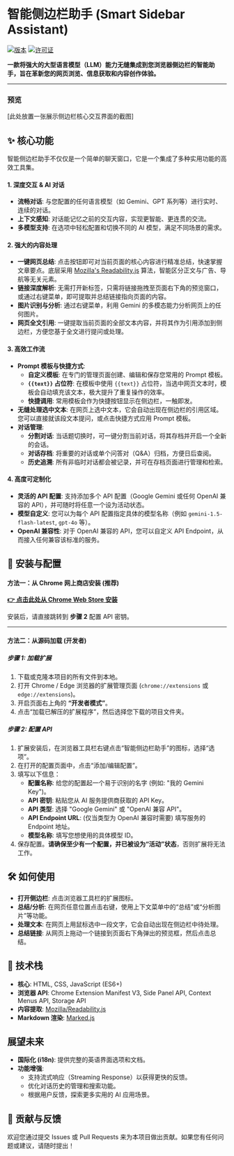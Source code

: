 # 智能侧边栏助手 (Smart Sidebar Assistant)

[![版本](https://img.shields.io/badge/version-1.2.1-blue.svg)](./manifest.json)
[![许可证](https://img.shields.io/badge/license-MIT-green.svg)](LICENSE)

**一款将强大的大型语言模型（LLM）能力无缝集成到您浏览器侧边栏的智能助手，旨在革新您的网页浏览、信息获取和内容创作体验。**

---

### 预览

[此处放置一张展示侧边栏核心交互界面的截图]

## ✨ 核心功能

智能侧边栏助手不仅仅是一个简单的聊天窗口，它是一个集成了多种实用功能的高效工具集。

#### 1. 深度交互 & AI 对话
- **流畅对话**: 与您配置的任何语言模型（如 Gemini、GPT 系列等）进行实时、连续的对话。
- **上下文感知**: 对话能记忆之前的交互内容，实现更智能、更连贯的交流。
- **多模型支持**: 在选项中轻松配置和切换不同的 AI 模型，满足不同场景的需求。

#### 2. 强大的内容处理
- **一键网页总结**: 点击按钮即可对当前页面的核心内容进行精准总结，快速掌握文章要点。底层采用 [Mozilla's Readability.js](https://github.com/mozilla/readability) 算法，智能区分正文与广告、导航等无关元素。
- **链接深度解析**: 无需打开新标签，只需将链接拖拽至页面右下角的预览窗口，或通过右键菜单，即可提取并总结链接指向页面的内容。
- **图片识别与分析**: 通过右键菜单，利用 Gemini 的多模态能力分析网页上的任何图片。
- **网页全文引用**: 一键提取当前页面的全部文本内容，并将其作为引用添加到侧边栏，方便您基于全文进行提问或处理。

#### 3. 高效工作流
- **Prompt 模板与快捷方式**:
    - **自定义模板**: 在专门的管理页面创建、编辑和保存您常用的 Prompt 模板。
    - **`{{text}}` 占位符**: 在模板中使用 `{{text}}` 占位符，当选中网页文本时，模板会自动填充该文本，极大提升了重复操作的效率。
    - **快捷调用**: 常用模板会作为快捷按钮显示在侧边栏，一触即发。
- **无缝处理选中文本**: 在网页上选中文本，它会自动出现在侧边栏的引用区域。您可以直接就该段文本提问，或点击快捷方式应用 Prompt 模板。
- **对话管理**:
    - **分割对话**: 当话题切换时，可一键分割当前对话，将其存档并开启一个全新的会话。
    - **对话存档**: 将重要的对话或单个问答对（Q&A）归档，方便日后查阅。
    - **历史追溯**: 所有非临时对话都会被记录，并可在存档页面进行管理和检索。

#### 4. 高度可定制化
- **灵活的 API 配置**: 支持添加多个 API 配置（Google Gemini 或任何 OpenAI 兼容的 API），并可随时将任意一个设为活动状态。
- **模型自定义**: 您可以为每个 API 配置指定具体的模型名称（例如 `gemini-1.5-flash-latest`, `gpt-4o` 等）。
- **OpenAI 兼容性**: 对于 OpenAI 兼容的 API，您可以自定义 API Endpoint，从而接入任何兼容该标准的服务。

## 🚀 安装与配置

#### 方法一：从 Chrome 网上商店安装 (推荐)

[**👉 点击此处从 Chrome Web Store 安装**](https://chromewebstore.google.com/detail/%E6%99%BA%E8%83%BD%E4%BE%A7%E8%BE%B9%E6%A0%8F%E5%8A%A9%E6%89%8B/eomfjfhjglppmkefbnhfmmdfciemlfie)

安装后，请直接跳转到 **步骤 2** 配置 API 密钥。

---
#### 方法二：从源码加载 (开发者)

##### 步骤 1: 加载扩展
1.  下载或克隆本项目的所有文件到本地。
2.  打开 Chrome / Edge 浏览器的扩展管理页面 (`chrome://extensions` 或 `edge://extensions`)。
3.  开启页面右上角的 **“开发者模式”**。
4.  点击“加载已解压的扩展程序”，然后选择您下载的项目文件夹。

##### 步骤 2: 配置 API
1.  扩展安装后，在浏览器工具栏右键点击“智能侧边栏助手”的图标，选择“选项”。
2.  在打开的配置页面中，点击“添加/编辑配置”。
3.  填写以下信息：
    - **配置名称**: 给您的配置起一个易于识别的名字 (例如: "我的 Gemini Key")。
    - **API 密钥**: 粘贴您从 AI 服务提供商获取的 API Key。
    - **API 类型**: 选择 "Google Gemini" 或 "OpenAI 兼容 API"。
    - **API Endpoint URL**: (仅当类型为 OpenAI 兼容时需要) 填写服务的 Endpoint 地址。
    - **模型名称**: 填写您想使用的具体模型 ID。
4.  保存配置。**请确保至少有一个配置，并已被设为“活动”状态**，否则扩展将无法工作。

## 🛠️ 如何使用
- **打开侧边栏**: 点击浏览器工具栏的扩展图标。
- **总结/分析**: 在网页任意位置点击右键，使用上下文菜单中的“总结”或“分析图片”等功能。
- **处理文本**: 在网页上用鼠标选中一段文字，它会自动出现在侧边栏中待处理。
- **总结链接**: 从网页上拖动一个链接到页面右下角弹出的预览框，然后点击总结。

## 🔧 技术栈
- **核心**: HTML, CSS, JavaScript (ES6+)
- **浏览器 API**: Chrome Extension Manifest V3, Side Panel API, Context Menus API, Storage API
- **内容提取**: [Mozilla/Readability.js](https://github.com/mozilla/readability)
- **Markdown 渲染**: [Marked.js](https://marked.js.org/)

## 展望未来
- **国际化 (i18n)**: 提供完整的英语界面选项和文档。
- **功能增强**:
    - 支持流式响应（Streaming Response）以获得更快的反馈。
    - 优化对话历史的管理和搜索功能。
    - 根据用户反馈，探索更多实用的 AI 应用场景。

## 🤝 贡献与反馈
欢迎您通过提交 Issues 或 Pull Requests 来为本项目做出贡献。如果您有任何问题或建议，请随时提出！